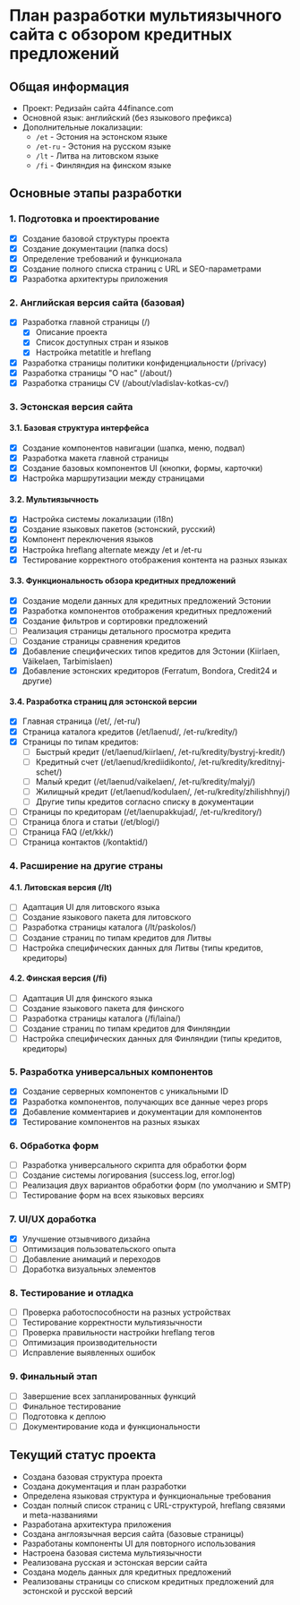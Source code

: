 
# План разработки мультиязычного сайта с обзором кредитных предложений

## Общая информация
- Проект: Редизайн сайта 44finance.com
- Основной язык: английский (без языкового префикса)
- Дополнительные локализации:
  - `/et` - Эстония на эстонском языке
  - `/et-ru` - Эстония на русском языке
  - `/lt` - Литва на литовском языке
  - `/fi` - Финляндия на финском языке

## Основные этапы разработки

### 1. Подготовка и проектирование
- [x] Создание базовой структуры проекта
- [x] Создание документации (папка docs)
- [x] Определение требований и функционала
- [x] Создание полного списка страниц с URL и SEO-параметрами
- [x] Разработка архитектуры приложения

### 2. Английская версия сайта (базовая)
- [x] Разработка главной страницы (/)
  - [x] Описание проекта
  - [x] Список доступных стран и языков
  - [x] Настройка metatitle и hreflang
- [x] Разработка страницы политики конфиденциальности (/privacy)
- [x] Разработка страницы "О нас" (/about/)
- [x] Разработка страницы CV (/about/vladislav-kotkas-cv/)

### 3. Эстонская версия сайта
#### 3.1. Базовая структура интерфейса
- [x] Создание компонентов навигации (шапка, меню, подвал)
- [x] Разработка макета главной страницы
- [x] Создание базовых компонентов UI (кнопки, формы, карточки)
- [x] Настройка маршрутизации между страницами

#### 3.2. Мультиязычность
- [x] Настройка системы локализации (i18n)
- [x] Создание языковых пакетов (эстонский, русский)
- [x] Компонент переключения языков
- [x] Настройка hreflang alternate между /et и /et-ru
- [x] Тестирование корректного отображения контента на разных языках

#### 3.3. Функциональность обзора кредитных предложений
- [x] Создание модели данных для кредитных предложений Эстонии
- [x] Разработка компонентов отображения кредитных предложений
- [x] Создание фильтров и сортировки предложений
- [ ] Реализация страницы детального просмотра кредита
- [ ] Создание страницы сравнения кредитов
- [x] Добавление специфических типов кредитов для Эстонии (Kiirlaen, Väikelaen, Tarbimislaen)
- [x] Добавление эстонских кредиторов (Ferratum, Bondora, Credit24 и другие)

#### 3.4. Разработка страниц для эстонской версии
- [x] Главная страница (/et/, /et-ru/)
- [x] Страница каталога кредитов (/et/laenud/, /et-ru/kredity/)
- [x] Страницы по типам кредитов:
  - [ ] Быстрый кредит (/et/laenud/kiirlaen/, /et-ru/kredity/bystryj-kredit/)
  - [ ] Кредитный счет (/et/laenud/krediidikonto/, /et-ru/kredity/kreditnyj-schet/)
  - [ ] Малый кредит (/et/laenud/vaikelaen/, /et-ru/kredity/malyj/)
  - [ ] Жилищный кредит (/et/laenud/kodulaen/, /et-ru/kredity/zhilishhnyj/)
  - [ ] Другие типы кредитов согласно списку в документации
- [ ] Страницы по кредиторам (/et/laenupakkujad/, /et-ru/kreditory/)
- [ ] Страница блога и статьи (/et/blogi/)
- [ ] Страница FAQ (/et/kkk/)
- [ ] Страница контактов (/kontaktid/)

### 4. Расширение на другие страны
#### 4.1. Литовская версия (/lt)
- [ ] Адаптация UI для литовского языка
- [ ] Создание языкового пакета для литовского
- [ ] Разработка страницы каталога (/lt/paskolos/)
- [ ] Создание страниц по типам кредитов для Литвы
- [ ] Настройка специфических данных для Литвы (типы кредитов, кредиторы)

#### 4.2. Финская версия (/fi)
- [ ] Адаптация UI для финского языка
- [ ] Создание языкового пакета для финского
- [ ] Разработка страницы каталога (/fi/laina/)
- [ ] Создание страниц по типам кредитов для Финляндии
- [ ] Настройка специфических данных для Финляндии (типы кредитов, кредиторы)

### 5. Разработка универсальных компонентов
- [x] Создание серверных компонентов с уникальными ID
- [x] Разработка компонентов, получающих все данные через props
- [x] Добавление комментариев и документации для компонентов
- [x] Тестирование компонентов на разных языках

### 6. Обработка форм
- [ ] Разработка универсального скрипта для обработки форм
- [ ] Создание системы логирования (success.log, error.log)
- [ ] Реализация двух вариантов обработки форм (по умолчанию и SMTP)
- [ ] Тестирование форм на всех языковых версиях

### 7. UI/UX доработка
- [x] Улучшение отзывчивого дизайна
- [ ] Оптимизация пользовательского опыта
- [ ] Добавление анимаций и переходов
- [ ] Доработка визуальных элементов

### 8. Тестирование и отладка
- [ ] Проверка работоспособности на разных устройствах
- [ ] Тестирование корректности мультиязычности
- [ ] Проверка правильности настройки hreflang тегов
- [ ] Оптимизация производительности
- [ ] Исправление выявленных ошибок

### 9. Финальный этап
- [ ] Завершение всех запланированных функций
- [ ] Финальное тестирование
- [ ] Подготовка к деплою
- [ ] Документирование кода и функциональности

## Текущий статус проекта
- Создана базовая структура проекта
- Создана документация и план разработки
- Определена языковая структура и функциональные требования
- Создан полный список страниц с URL-структурой, hreflang связями и meta-названиями
- Разработана архитектура приложения
- Создана англоязычная версия сайта (базовые страницы)
- Разработаны компоненты UI для повторного использования
- Настроена базовая система мультиязычности
- Реализована русская и эстонская версии сайта
- Создана модель данных для кредитных предложений
- Реализованы страницы со списком кредитных предложений для эстонской и русской версий
